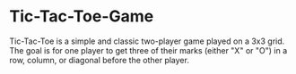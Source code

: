 # Tic-Tac-Toe-Game
Tic-Tac-Toe is a simple and classic two-player game played on a 3x3 grid. The goal is for one player to get three of their marks (either "X" or "O") in a row, column, or diagonal before the other player.

